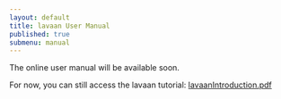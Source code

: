 ```yaml
---
layout: default
title: lavaan User Manual
published: true
submenu: manual
---
```


The online user manual will be available soon.

For now, you can still access the lavaan tutorial: 
[lavaanIntroduction.pdf](http://users.ugent.be/~yrosseel/lavaan/lavaanIntroduction.pdf)
